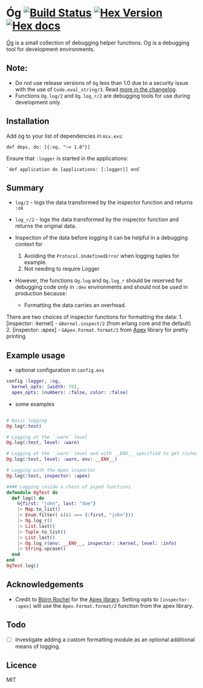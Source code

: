 # Óg [![Build Status](https://travis-ci.org/stephenmoloney/og.svg)](https://travis-ci.org/stephenmoloney/og) [![Hex Version](http://img.shields.io/hexpm/v/og.svg?style=flat)](https://hex.pm/packages/og) [![Hex docs](http://img.shields.io/badge/hex.pm-docs-green.svg?style=flat)](https://hexdocs.pm/og)

[Óg](http://hexdocs.pm/og/Og.html) is a small collection of debugging helper functions.
Og is a debugging tool for development environments.


## Note:

- Do not use release versions of `Og` less than 1.0 due to a security issue with
the use of `Code.eval_string/3`. Read [more in the changelog](https://github.com/stephenmoloney/og/blob/master/CHANGELOG.md#v024).
- Functions `Og.log/2` and `Og.log_r/2` are debugging tools for use during development only.


## Installation

Add óg to your list of dependencies in `mix.exs`:

    def deps, do: [{:og, "~> 1.0"}]

Ensure that `:logger` is started in the applications:

    `def application do [applications: [:logger]] end`

## Summary

- `log/2` - logs the data transformed by the inspector function
and returns `:ok`
- `log_r/2` - logs the data transformed by the inspector function
and returns the original data.


- Inspection of the data before logging it can be helpful in a debugging context for
    1. Avoiding the `Protocol.UndefinedError` when logging tuples for example.
    2. Not needing to require Logger


- However, the functions `Og.log` and `Og.log_r` should be reserved for
debugging code only in `:dev` environments and should not
 be used in production because:
    - Formatting the data carries an overhead.


There are two choices of inspector functions for formatting the data:
    1. [inspector: :kernel] - `&Kernel.inspect/2` (from erlang core and the default)
    2. [inspector: :apex] - `&Apex.Format.format/2` from [Apex](https://hex.pm/packages/apex) library for pretty printing


## Example usage

  - optional configuration in `config.exs`
```elixir
config :logger, :og,
  kernel_opts: [width: 70],
  apex_opts: [numbers: :false, color: :false]
```

  - some examples
```elixir

# Basic logging
Og.log(:test)

# Logging at the `:warn` level
Og.log(:test, level: :warn)

# Logging at the `:warn` level and with __ENV__ specified to get richer information
Og.log(:test, level: :warn, env: __ENV__)

# Logging with the Apex inspector
Og.log(:test, inspector: :apex)

#### Logging inside a chain of piped functions
defmodule OgTest do
  def log() do
    %{first: "john", last: "doe"}
    |> Map.to_list()
    |> Enum.filter( &(&1 === {:first, "john"}))
    |> Og.log_r()
    |> List.last()
    |> Tuple.to_list()
    |> List.last()
    |> Og.log_r(env: __ENV__, inspector: :kernel, level: :info)
    |> String.upcase()
  end
end
OgTest.log()
```


## Acknowledgements

- Credit to [Björn Rochel](https://github.com/BjRo) for the [Apex library](https://github.com/BjRo/apex).
Setting opts to `[inspector: :apex]` will use the `Apex.Format.format/2` function from the apex library.

## Todo

- [ ] Investigate adding a custom formatting module as an optional additional means of logging.

## Licence

MIT
